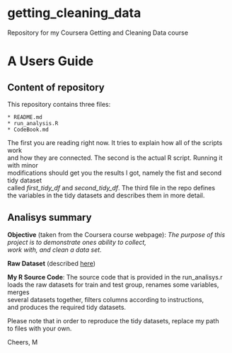 getting_cleaning_data
=====================

Repository for my Coursera Getting and Cleaning Data course

A Users Guide 
=====================

Content of repository
---------------------
This repository contains three files:

```
* README.md
* run_analysis.R
* CodeBook.md
```
The first you are reading right now. It tries to explain how all of the scripts work  
and how they are connected. The second is the actual R script. Running it with minor  
modifications should get you the results I got, namely the fist and second tidy dataset  
called *first_tidy_df* and *second_tidy_df*. The third file in the repo defines  
the variables in the tidy datasets and describes them in more detail. 

Analisys summary
--------------------

**Objective** (taken from the Coursera course webpage):
*The purpose of this project is to demonstrate ones ability to collect,  
work with, and clean a data set*.

**Raw Dataset** (described [here](http://archive.ics.uci.edu/ml/datasets/Human+Activity+Recognition+Using+Smartphones))

**My R Source Code**:
The source code that is provided in the run_analisys.r  
loads the raw datasets for train and test group, renames some variables, merges  
several datasets together, filters columns according to instructions,   
and produces the required tidy datasets.

Please note that in order to reproduce the tidy datasets, replace my path  
to files with your own.

Cheers, 
M


